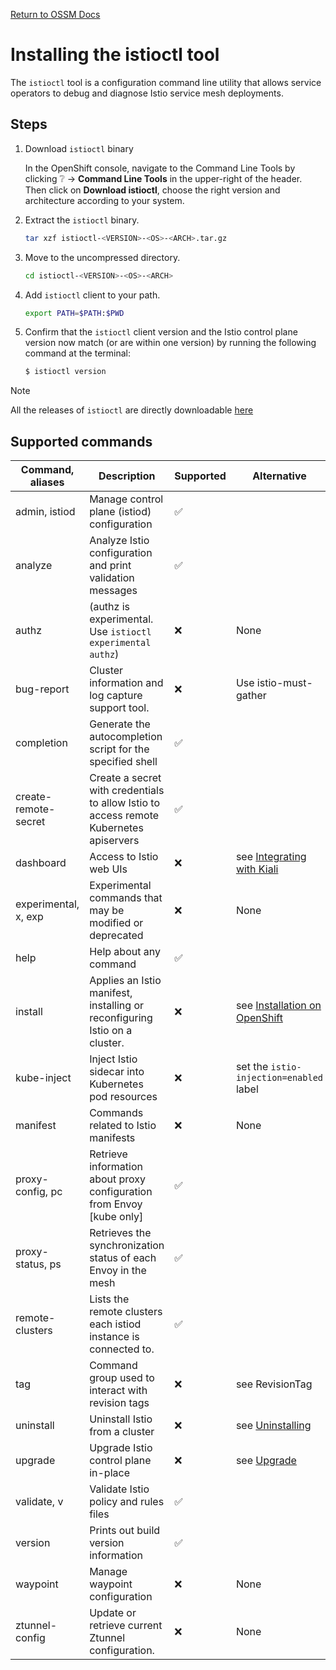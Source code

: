 [Return to OSSM Docs](../)

# Installing the istioctl tool

The `istioctl` tool is a configuration command line utility that allows service 
operators to debug and diagnose Istio service mesh deployments.

## Steps

1. Download `istioctl` binary

    In the OpenShift console, navigate to the Command Line Tools by clicking :grey_question: -> **Command Line Tools** in the upper-right of the header.  
    Then click on **Download istioctl**, choose the right version and architecture according to your system.

1. Extract the `istioctl` binary.

    ```bash
    tar xzf istioctl-<VERSION>-<OS>-<ARCH>.tar.gz
    ```

1. Move to the uncompressed directory.

    ```bash
    cd istioctl-<VERSION>-<OS>-<ARCH>
    ```

1. Add `istioctl` client to your path.

    ```bash
    export PATH=$PATH:$PWD
    ```

1. Confirm that the `istioctl` client version and the Istio control plane 
version now match (or are within one version) by running the following command
at the terminal:
  
    ```sh
    $ istioctl version
    ```

> [!NOTE]
> All the releases of `istioctl` are directly downloadable [here](https://mirror.openshift.com/pub/cgw/servicemesh/)

## Supported commands

|Command, aliases               | Description                                                                            | Supported          | Alternative                                                                |
|-------------------------------|----------------------------------------------------------------------------------------|--------------------|----------------------------------------------------------------------------|
| admin, istiod                 | Manage control plane (istiod) configuration                                            | :white_check_mark: |                                                                            |
| analyze                       | Analyze Istio configuration and print validation messages                              | :white_check_mark: |                                                                            |
| authz                         | (authz is experimental. Use `istioctl experimental authz`)                             | :x:                | None                                                                       |
| bug-report                    | Cluster information and log capture support tool.                                      | :x:                | Use istio-must-gather                                                      |
| completion                    | Generate the autocompletion script for the specified shell                             | :white_check_mark: |                                                                            |
| create-remote-secret          | Create a secret with credentials to allow Istio to access remote Kubernetes apiservers | :white_check_mark: |                                                                            |
| dashboard                     | Access to Istio web UIs                                                                | :x:                | see [Integrating with Kiali](../../README.md#integrating-with-kiali)       |
| experimental, x, exp          | Experimental commands that may be modified or deprecated                               | :x:                | None                                                                       |
| help                          | Help about any command                                                                 | :white_check_mark: |                                                                            |
| install                       | Applies an Istio manifest, installing or reconfiguring Istio on a cluster.             | :x:                | see [Installation on OpenShift](../../README.md#installation-on-openshift) |
| kube-inject                   | Inject Istio sidecar into Kubernetes pod resources                                     | :x:                | set the `istio-injection=enabled` label                                    |
| manifest                      | Commands related to Istio manifests                                                    | :x:                | None                                                                       |
| proxy-config, pc              | Retrieve information about proxy configuration from Envoy [kube only]                  | :white_check_mark: |                                                                            |
| proxy-status, ps              | Retrieves the synchronization status of each Envoy in the mesh                         | :white_check_mark: |                                                                            |
| remote-clusters               | Lists the remote clusters each istiod instance is connected to.                        | :white_check_mark: |                                                                            |
| tag                           | Command group used to interact with revision tags                                      | :x:                | see RevisionTag                                                            |
| uninstall                     | Uninstall Istio from a cluster                                                         | :x:                | see [Uninstalling](../../README.md#uninstalling)                           |
| upgrade                       | Upgrade Istio control plane in-place                                                   | :x:                | see [Upgrade](../../README.md#update-strategy)                             |
| validate, v                   | Validate Istio policy and rules files                                                  | :white_check_mark: |                                                                            |
| version                       | Prints out build version information                                                   | :white_check_mark: |                                                                            |
| waypoint                      | Manage waypoint configuration                                                          | :x:                | None                                                                       |
| ztunnel-config                | Update or retrieve current Ztunnel configuration.                                      | :x:                | None                                                                       |
